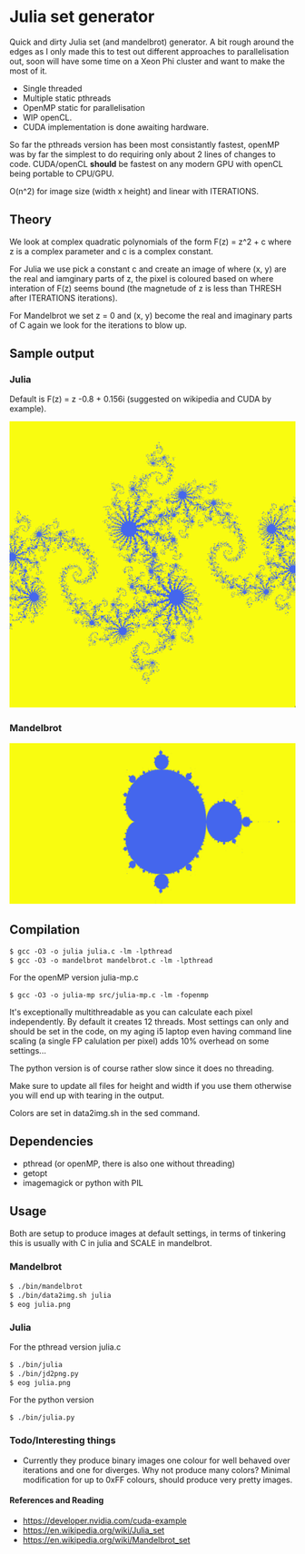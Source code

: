 # Julia set generator

Quick and dirty Julia set (and mandelbrot) generator. A bit rough around the edges as I only made this to test out different approaches to parallelisation out, soon will have some time on a Xeon Phi cluster and want to make the most of it.

* Single threaded
* Multiple static pthreads
* OpenMP static for parallelisation
* WIP openCL.
* CUDA implementation is done awaiting hardware.

So far the pthreads version has been most consistantly fastest, openMP was by far the simplest to do requiring only about 2 lines of changes to code. CUDA/openCL **should** be fastest on any modern GPU with openCL being portable to CPU/GPU.

O(n^2) for image size (width x height) and linear with ITERATIONS.

## Theory

We look at complex quadratic polynomials of the form F(z) = z^2 + c where z is a complex parameter and c is a complex constant.

For Julia we use pick a constant c and create an image of where (x, y) are the real and iamginary parts of z, the pixel is coloured based on where interation of F(z) seems bound (the magnetude of z is less than THRESH after ITERATIONS iterations).

For Mandelbrot we set z = 0 and (x, y) become the real and imaginary parts of C again we look for the iterations to blow up.

## Sample output

### Julia

Default is F(z) = z -0.8 + 0.156i (suggested on wikipedia and CUDA by example).

![Sample Julia output for -0.8 + 0.156i](samples/julia-sample.png)

### Mandelbrot
![Sample Mandelbrot output](samples/mandelbrot-sample.png)

## Compilation

```
$ gcc -O3 -o julia julia.c -lm -lpthread
$ gcc -O3 -o mandelbrot mandelbrot.c -lm -lpthread
```

For the openMP version julia-mp.c

```
$ gcc -O3 -o julia-mp src/julia-mp.c -lm -fopenmp
```

It's exceptionally multithreadable as you can calculate each pixel independently. By default it creates 12 threads. Most settings can only and should be set in the code, on my aging i5 laptop even having command line scaling (a single FP calulation per pixel) adds 10% overhead on some settings...

The python version is of course rather slow since it does no threading.

Make sure to update all files for height and width if you use them otherwise you will end up with tearing in the output.

Colors are set in data2img.sh in the sed command.

## Dependencies

* pthread (or openMP, there is also one without threading)
* getopt
* imagemagick or python with PIL


## Usage

Both are setup to produce images at default settings, in terms of tinkering this is usually with C in julia and SCALE in mandelbrot.

### Mandelbrot

```
$ ./bin/mandelbrot
$ ./bin/data2img.sh julia
$ eog julia.png
```

### Julia

For the pthread version julia.c

```
$ ./bin/julia
$ ./bin/jd2png.py
$ eog julia.png
```

For the python version

```
$ ./bin/julia.py
```

### Todo/Interesting things

* Currently they produce binary images one colour for well behaved over iterations and one for diverges. Why not produce many colors? Minimal modification for up to 0xFF colours, should produce very pretty images.

#### References and Reading

* https://developer.nvidia.com/cuda-example
* https://en.wikipedia.org/wiki/Julia_set
* https://en.wikipedia.org/wiki/Mandelbrot_set
